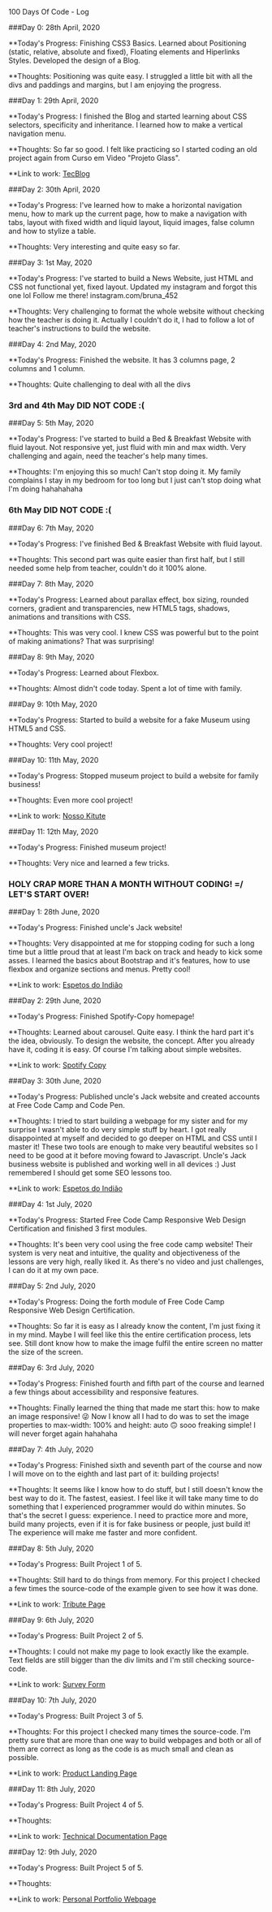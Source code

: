 100 Days Of Code - Log

###Day 0: 28th April, 2020

**Today's Progress: Finishing CSS3 Basics. Learned about Positioning (static, relative, absolute and fixed), Floating elements and Hiperlinks Styles. Developed the design of a Blog.

**Thoughts: Positioning was quite easy. I struggled a little bit with all the divs and paddings and margins, but I am enjoying the progress.


###Day 1: 29th April, 2020

**Today's Progress: I finished the Blog and started learning about CSS selectors, specificity and inheritance. I learned how to make a vertical navigation menu.

**Thoughts: So far so good. I felt like practicing so I started coding an old project again from Curso em Video "Projeto Glass".

**Link to work: [TecBlog](http://github.com/brunafachinetti/tecblog)

###Day 2: 30th April, 2020

**Today's Progress: I've learned how to make a horizontal navigation menu, how to mark up the current page, how to make a navigation with tabs, layout with fixed width and liquid layout, liquid images, false column and how to stylize a table.

**Thoughts: Very interesting and quite easy so far.

###Day 3: 1st May, 2020

**Today's Progress: I've started to build a News Website, just HTML and CSS not functional yet, fixed layout. Updated my instagram and forgot this one lol Follow me there! instagram.com/bruna_452

**Thoughts: Very challenging to format the whole website without checking how the teacher is doing it. Actually I couldn't do it, I had to follow a lot of teacher's instructions to build the website.

###Day 4: 2nd May, 2020

**Today's Progress: Finished the website. It has 3 columns page, 2 columns and 1 column. 

**Thoughts: Quite challenging to deal with all the divs

### 3rd and 4th May DID NOT CODE :( ###

###Day 5: 5th May, 2020

**Today's Progress: I've started to build a Bed & Breakfast Website with fluid layout. Not responsive yet, just fluid with min and max width. Very challenging and again, need the teacher's help many times.

**Thoughts: I'm enjoying this so much! Can't stop doing it. My family complains I stay in my bedroom for too long but I just can't stop doing what I'm doing hahahahaha

### 6th May DID NOT CODE :( ###

###Day 6: 7th May, 2020

**Today's Progress: I've finished Bed & Breakfast Website with fluid layout.

**Thoughts: This second part was quite easier than first half, but I still needed some help from teacher, couldn't do it 100% alone.

###Day 7: 8th May, 2020

**Today's Progress: Learned about parallax effect, box sizing, rounded corners, gradient and transparencies, new HTML5 tags, shadows, animations and transitions with CSS.

**Thoughts: This was very cool. I knew CSS was powerful but to the point of making animations? That was surprising!

###Day 8: 9th May, 2020

**Today's Progress: Learned about Flexbox.

**Thoughts: Almost didn't code today. Spent a lot of time with family.

###Day 9: 10th May, 2020

**Today's Progress: Started to build a website for a fake Museum using HTML5 and CSS.

**Thoughts: Very cool project!

###Day 10: 11th May, 2020

**Today's Progress: Stopped museum project to build a website for family business!

**Thoughts: Even more cool project! 

**Link to work: [Nosso Kitute](http://nossokitute.onlinewebshop.net)

###Day 11: 12th May, 2020

**Today's Progress: Finished museum project!

**Thoughts: Very nice and learned a few tricks.

### HOLY CRAP MORE THAN A MONTH WITHOUT CODING! =/ LET'S START OVER! ###

###Day 1: 28th June, 2020

**Today's Progress: Finished uncle's Jack website! 

**Thoughts: Very disappointed at me for stopping coding for such a long time but a little proud that at least I'm back on track and heady to kick some asses. I learned the basics about Bootstrap and it's features, how to use flexbox and organize sections and menus. Pretty cool!

**Link to work: [Espetos do Indião](http://espetodoindiao.onlinewebshop.net)

###Day 2: 29th June, 2020

**Today's Progress: Finished Spotify-Copy homepage!

**Thoughts: Learned about carousel. Quite easy. I think the hard part it's the idea, obviously. To design the website, the concept. After you already have it, coding it is easy. Of course I'm talking about simple websites. 

**Link to work: [Spotify Copy](http://aulaspotify.atwebpages.com)

###Day 3: 30th June, 2020

**Today's Progress: Published uncle's Jack website and created accounts at Free Code Camp and Code Pen. 

**Thoughts: I tried to start building a webpage for my sister and for my surprise I wasn't able to do very simple stuff by heart. I got really disappointed at myself and decided to go deeper on HTML and CSS until I master it! These two tools are enough to make very beautiful websites so I need to be good at it before moving foward to Javascript.
Uncle's Jack business website is published and working well in all devices :)
Just remembered I should get some SEO lessons too.

**Link to work: [Espetos do Indião](http://www.espetosdoindiao.com.br)

###Day 4: 1st July, 2020

**Today's Progress: Started Free Code Camp Responsive Web Design Certification and finished 3 first modules. 

**Thoughts: It's been very cool using the free code camp website! Their system is very neat and intuitive, the quality and objectiveness of the lessons are very high, really liked it. As there's no video and just challenges, I can do it at my own pace.

###Day 5: 2nd July, 2020

**Today's Progress: Doing the forth module of Free Code Camp Responsive Web Design Certification.

**Thoughts: So far it is easy as I already know the content, I'm just fixing it in my mind. Maybe I will feel like this the entire certification process, lets see. Still dont know how to make the image fulfil the entire screen no matter the size of the screen.

###Day 6: 3rd July, 2020

**Today's Progress: Finished fourth and fifth part of the course and learned a few things about accessibility and responsive features.

**Thoughts: Finally learned the thing that made me start this: how to make an image responsive! 😜
Now I know all I had to do was to set the image properties to max-width: 100% and height: auto 🙃 sooo freaking simple! I will never forget again hahahaha

###Day 7: 4th July, 2020

**Today's Progress: Finished sixth and seventh part of the course and now I will move on to the eighth and last part of it: building projects!

**Thoughts: It seems like I know how to do stuff, but I still doesn't know the best way to do it. The fastest, easiest. I feel like it will take many time to do something that I experienced programmer would do within minutes. So that's the secret I guess: experience. I need to practice more and more, build many projects, even if it is for fake business or people, just build it! The experience will make me faster and more confident.

###Day 8: 5th July, 2020

**Today's Progress: Built Project 1 of 5. 

**Thoughts: Still hard to do things from memory. For this project I checked a few times the source-code of the example given to see how it was done.

**Link to work: [Tribute Page](http://www.aulaspotify.atwebpages.com/tribute)

###Day 9: 6th July, 2020

**Today's Progress: Built Project 2 of 5. 

**Thoughts: I could not make my page to look exactly like the example. Text fields are still bigger than the div limits and I'm still checking source-code.

**Link to work: [Survey Form](http://www.aulaspotify.atwebpages.com/form)

###Day 10: 7th July, 2020

**Today's Progress: Built Project 3 of 5. 

**Thoughts: For this project I checked many times the source-code. I'm pretty sure that are more than one way to build webpages and both or all of them are correct as long as the code is as much small and clean as possible.

**Link to work: [Product Landing Page](http://www.aulaspotify.atwebpages.com/product)

###Day 11: 8th July, 2020

**Today's Progress: Built Project 4 of 5. 

**Thoughts: 

**Link to work: [Technical Documentation Page](http://www.aulaspotify.atwebpages.com/technical)

###Day 12: 9th July, 2020

**Today's Progress: Built Project 5 of 5. 

**Thoughts: 

**Link to work: [Personal Portfolio Webpage](http://www.aulaspotify.atwebpages.com/portfolio)























